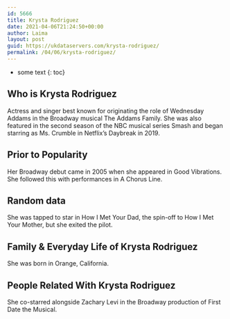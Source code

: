```yaml
---
id: 5666
title: Krysta Rodriguez
date: 2021-04-06T21:24:50+00:00
author: Laima
layout: post
guid: https://ukdataservers.com/krysta-rodriguez/
permalink: /04/06/krysta-rodriguez/
---
```


* some text
{: toc}


## Who is Krysta Rodriguez
                  
                  
                  
Actress and singer best known for originating the role of Wednesday Addams in the Broadway musical The Addams Family. She was also featured in the second season of the NBC musical series Smash and began starring as Ms. Crumble in Netflix&#8217;s Daybreak in 2019.
                  
              
            
              
            
                
                
                
## Prior to Popularity
                  
                  
                  
Her Broadway debut came in 2005 when she appeared in Good Vibrations. She followed this with performances in A Chorus Line.
                  
              
            
              
            
                
                
                
## Random data
                  
                  
                  
She was tapped to star in How I Met Your Dad, the spin-off to How I Met Your Mother, but she exited the pilot.
                  
              
            
              
            
                
                
                
## Family & Everyday Life of Krysta Rodriguez
                  
                  
                  
She was born in Orange, California.
                  
              
            
              
            
                
                
                
## People Related With Krysta Rodriguez
                  
                  
                  
She co-starred alongside Zachary Levi in the Broadway production of First Date the Musical.
                  
              
            
              
            
                
              
            
              
              
            
            
              
            
          
          
          